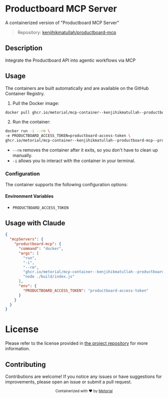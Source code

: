 
# Productboard MCP Server

A containerized version of "Productboard MCP Server"

> Repository: [kenjihikmatullah/productboard-mcp](https://github.com/kenjihikmatullah/productboard-mcp)

## Description

Integrate the Productboard API into agentic workflows via MCP


## Usage

The containers are built automatically and are available on the GitHub Container Registry.

1. Pull the Docker image:

```bash
docker pull ghcr.io/metorial/mcp-container--kenjihikmatullah--productboard-mcp--productboard-mcp
```

2. Run the container:

```bash
docker run -i --rm \ 
-e PRODUCTBOARD_ACCESS_TOKEN=productboard-access-token \
ghcr.io/metorial/mcp-container--kenjihikmatullah--productboard-mcp--productboard-mcp  "node ./build/index.js"
```

- `--rm` removes the container after it exits, so you don't have to clean up manually.
- `-i` allows you to interact with the container in your terminal.



### Configuration

The container supports the following configuration options:




#### Environment Variables

- `PRODUCTBOARD_ACCESS_TOKEN`




## Usage with Claude

```json
{
  "mcpServers": {
    "productboard-mcp": {
      "command": "docker",
      "args": [
        "run",
        "-i",
        "--rm",
        "ghcr.io/metorial/mcp-container--kenjihikmatullah--productboard-mcp--productboard-mcp",
        "node ./build/index.js"
      ],
      "env": {
        "PRODUCTBOARD_ACCESS_TOKEN": "productboard-access-token"
      }
    }
  }
}
```

# License

Please refer to the license provided in [the project repository](https://github.com/kenjihikmatullah/productboard-mcp) for more information.

## Contributing

Contributions are welcome! If you notice any issues or have suggestions for improvements, please open an issue or submit a pull request.

<div align="center">
  <sub>Containerized with ❤️ by <a href="https://metorial.com">Metorial</a></sub>
</div>
  